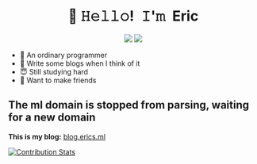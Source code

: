 <h1 align="center">👋 𝙷𝚎𝚕𝚕𝚘! 𝙸'𝚖 Eric</h1>
<p align="center">
  <a href="https://twitter.com/ericsyy0"><img src="https://img.shields.io/badge/-@ericsyy0-00acee?style=flat&logo=Twitter&logoColor=white"/></a>
  <a href="https://github.com/ericsyy"><img src="https://img.shields.io/badge/-ericsyy-3a3a3a?style=flat&logo=GitHub&logoColor=white" /></a>
</p>

* 🤣 An ordinary programmer
* 🧱 Write some blogs when I think of it
* 😇 Still studying hard
* 🌈 Want to make friends

## The ml domain is stopped from parsing, waiting for a new domain
**This is my blog:** [blog.erics.ml](https://blog.erics.ml)


[![Contribution Stats](https://github-contribution-stats.vercel.app/api/?username=ericsyy)](https://github.com/LordDashMe/github-contribution-stats/)


<!--
**EricShi/EricShi** is a ✨ _special_ ✨ repository because its `README.md` (this file) appears on your GitHub profile.

Here are some ideas to get you started:

- 🔭 I’m currently working on ...
- 🌱 I’m currently learning ...
- 👯 I’m looking to collaborate on ...
- 🤔 I’m looking for help with ...
- 💬 Ask me about ...
- 📫 How to reach me: ...
- 😄 Pronouns: ...
- ⚡ Fun fact: ...
-->
